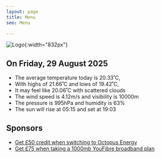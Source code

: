 ```yaml
---
layout: page
title: Menu
seo: Menu

---
```


![Logo](/images/logo.jpg){:width="832px"}

<!-- weather_marker starts -->
## On Friday, 29 August 2025

- The average temperature today is 20.33˚C,
- With highs of 21.66˚C and lows of 19.42˚C,
- It may feel like 20.06˚C with scattered clouds
- The wind speed is 4.12m/s and visibility is 10000m
- The pressure is 995hPa and humidity is 63%
- The sun will rise at 05:15 and set at 19:03

<!-- weather_marker ends -->

## Sponsors

- [Get £50 credit when switching to Octopus Energy](https://bit.ly/3oD1nnS)
- [Get £75 when taking a 1000mb YouFibre broadband plan](https://aklam.io/91zWhU?)
